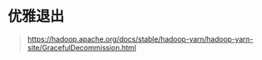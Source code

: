 # 优雅退出

> https://hadoop.apache.org/docs/stable/hadoop-yarn/hadoop-yarn-site/GracefulDecommission.html

